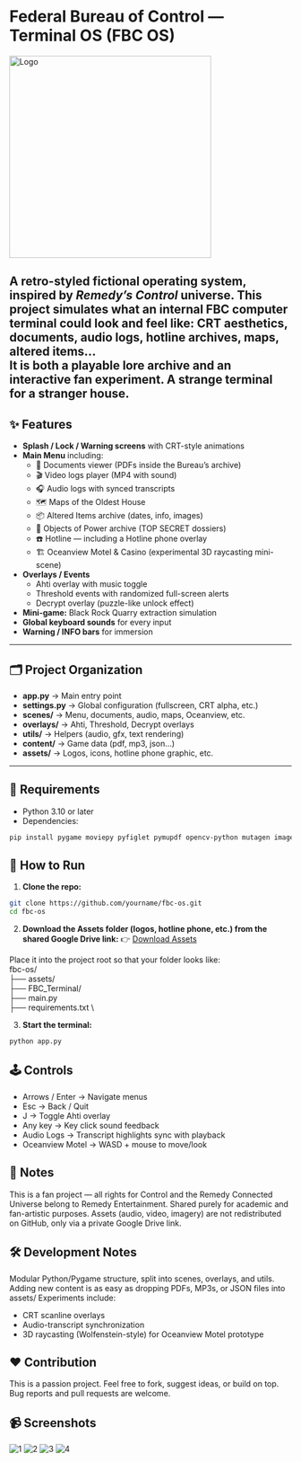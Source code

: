 # Federal Bureau of Control — Terminal OS (FBC OS)

<img width="360" height="360" alt="Logo" src="https://github.com/user-attachments/assets/33a868ee-80d2-4d35-80d6-fd8899b4a8c8" />


A retro-styled **fictional operating system**, inspired by *Remedy’s Control* universe.  This project simulates what an internal FBC computer terminal could look and feel like:  CRT aesthetics, documents, audio logs, hotline archives, maps, altered items…  
It is both a **playable lore archive** and an **interactive fan experiment**. **A strange terminal for a stranger house.**
---

## ✨ Features

- **Splash / Lock / Warning screens** with CRT-style animations  
- **Main Menu** including:
  - 📂 Documents viewer (PDFs inside the Bureau’s archive)  
  - 🎬 Video logs player (MP4 with sound)  
  - 🎧 Audio logs with synced transcripts  
  - 🗺️ Maps of the Oldest House  
  - 📦 Altered Items archive (dates, info, images)  
  - 🔮 Objects of Power archive (TOP SECRET dossiers)  
  - ☎️ Hotline — including a Hotline phone overlay  
  - 🏗️ Oceanview Motel & Casino (experimental 3D raycasting mini-scene)  
- **Overlays / Events**
  - Ahti overlay with music toggle  
  - Threshold events with randomized full-screen alerts  
  - Decrypt overlay (puzzle-like unlock effect)  
- **Mini-game:** Black Rock Quarry extraction simulation  
- **Global keyboard sounds** for every input  
- **Warning / INFO bars** for immersion
---
## 🗂️ Project Organization

- **app.py** → Main entry point  
- **settings.py** → Global configuration (fullscreen, CRT alpha, etc.)  
- **scenes/** → Menu, documents, audio, maps, Oceanview, etc.  
- **overlays/** → Ahti, Threshold, Decrypt overlays  
- **utils/** → Helpers (audio, gfx, text rendering)  
- **content/** → Game data (pdf, mp3, json…)  
- **assets/** → Logos, icons, hotline phone graphic, etc.

---

## 🔧 Requirements

- Python 3.10 or later  
- Dependencies:  
```bash
pip install pygame moviepy pyfiglet pymupdf opencv-python mutagen imageio-ffmpeg
```
## 🚀 How to Run
1. **Clone the repo:**
```bash
git clone https://github.com/yourname/fbc-os.git
cd fbc-os
 ```
2. **Download the Assets folder (logos, hotline phone, etc.) from the shared Google Drive link:**
👉 [Download Assets](https://drive.google.com/drive/folders/15TDk7GEFRfWJN1hwmbqkIn3JHL_cZNVq?usp=sharing)

Place it into the project root so that your folder looks like: \
fbc-os/ \
   ├── assets/ \
   ├── FBC_Terminal/ \
   ├── main.py \
   ├── requirements.txt \
   
3. **Start the terminal:**
```bash
python app.py
```
## 🕹️ Controls
- Arrows / Enter → Navigate menus
- Esc → Back / Quit
- J → Toggle Ahti overlay
- Any key → Key click sound feedback
- Audio Logs → Transcript highlights sync with playback
- Oceanview Motel → WASD + mouse to move/look

## 📜 Notes
This is a fan project — all rights for Control and the Remedy Connected Universe belong to Remedy Entertainment.
Shared purely for academic and fan-artistic purposes.
Assets (audio, video, imagery) are not redistributed on GitHub, only via a private Google Drive link.

## 🛠️ Development Notes
Modular Python/Pygame structure, split into scenes, overlays, and utils. Adding new content is as easy as dropping PDFs, MP3s, or JSON files into assets/
Experiments include:
- CRT scanline overlays
- Audio-transcript synchronization
- 3D raycasting (Wolfenstein-style) for Oceanview Motel prototype

## ❤️ Contribution

This is a passion project. Feel free to fork, suggest ideas, or build on top.
Bug reports and pull requests are welcome.

## 📹 Screenshots
![1](https://github.com/user-attachments/assets/30288e66-73a6-4fb3-886e-9b9b7be0be8c)
![2](https://github.com/user-attachments/assets/ee5b37f1-5cb4-47b4-8295-289897571a49)
![3](https://github.com/user-attachments/assets/433cd95a-52a3-4b86-8a20-10736ffe21ed)
![4](https://github.com/user-attachments/assets/7b2bd30f-5e71-4653-ada8-24381e02f057)



